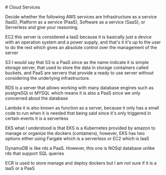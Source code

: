 # Cloud Services

Decide whether the following AWS services are Infrastructure as a service (IaaS), Platform as a service (PaaS), Software as a service (SaaS), or Serverless and give your reasoning.

EC2
this server is considered a IaaS because it is basically just a device with an operation system and a power supply, and that's it it's up to the user to do the rest which gives an absolute control over the management of the server

S3
I would say that S3 is a PaaS since as the name indicate it is simple storage server, that used to store the data in storage containers called buckets, and PaaS are servers that provide a ready to use server without considering the underlying infrastructure.

RDS
is a server that allows working with many database engines such as postgreSQl or MYSQL which means it is also a PaaS since we only concerned about the database

Lambda
it is also known as function as a server, because it only has a small code to run when it is needed that being said since it's only triggered in certain events it is a serverless  

EKS
what I understood is that EKS is a Kubernetes provided by amazon to manage or organize the dockers (containers), however, EKS has two options either using Fargate which is a serverless or EC2 which is IaaS

DynamoDB
is like rds a PaaS. However, this one is NOSql database unlike rds that support SQL queries 

ECR
is used to store manage and deploy dockers but I am not sure if it is a IaaS or a PaaS